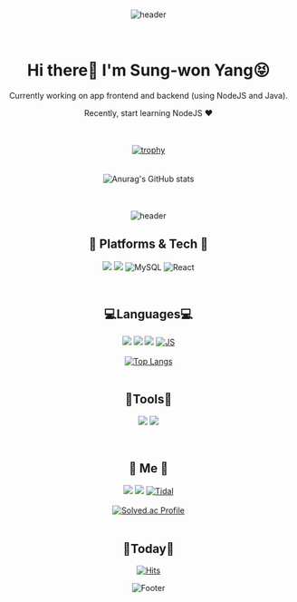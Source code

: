 <div align="center">
</br>

![header](https://capsule-render.vercel.app/api?type=egg&color=auto&height=250&section=header&text=ฅ^•ﻌ•^ฅ&fontSize=50&animation=blinking)
</br></br></br>
# Hi there👋 I'm Sung-won Yang😝
Currently working on app frontend and backend (using NodeJS and Java). 
  
Recently, start learning NodeJS ❤️

</br></br>
[![trophy](https://github-profile-trophy.vercel.app/?username=Suanna01&row=2&column=3&margin-w=15&margin-h=15&theme=buddhism)](https://github.com/ryo-ma/github-profile-trophy)
</br></br></br>
![Anurag's GitHub stats](https://github-readme-stats.vercel.app/api?username=Suanna01&show_icons=true&theme=flag-india)
</br></br></br>
  
  
![header](https://capsule-render.vercel.app/api?type=shark&color=auto&)

## 🌹 Platforms & Tech 🌹


<img src="https://img.shields.io/badge/Android-3DDC84?style=flat-square&logo=Android&logoColor=white"/> <img src="https://img.shields.io/badge/Node.js-339933?style=flat-square&logo=Node.js&logoColor=white"/> 
![MySQL](https://img.shields.io/badge/MySQL-4479A1?style=flat-square&logo=MySQL&logoColor=white)
![React](https://img.shields.io/badge/React-61DAFB?style=flat-square&logo=React&logoColor=white)

</br>

## 💻Languages💻


<img src="https://img.shields.io/badge/Java-007396?style=flat-square&logo=Java&logoColor=white"/> <img src="https://img.shields.io/badge/C-00599C?style=flat-square&logo=C&logoColor=white"/> <img src="https://img.shields.io/badge/Python-3776AB?style=flat-square&logo=Python&logoColor=white"/> 
[![JS](https://img.shields.io/badge/JavaScript-F7DF1E?style=flat-square&logo=JavaScript&logoColor=black)](github.com/Joowon0220/TODO-List)
</br></br>
[![Top Langs](https://github-readme-stats.vercel.app/api/top-langs/?username=Suanna01&layout=compact&theme=flag-india)](https://github.com/Suanna01/github-readme-stats)
</br></br>

## 🧰Tools🧰


<img src="https://img.shields.io/badge/Git-F05032?style=flat-square&logo=Git&logoColor=white"/> <img src="https://img.shields.io/badge/Firebase-FFCA28?style=flat-square&logo=Firebase&logoColor=white"/>

</br>

## 💫 Me 💫


<a href="https://mail.google.com/mail/u/0/#inbox" target="_blank"><img src="https://img.shields.io/badge/yangnony01@gmail.com-EA4335?style=flat-square&logo=Gmail&logoColor=white"/></a> <a href="https://blog.naver.com/yangnony01" target="_blank"><img src="https://img.shields.io/badge/NaverBlog-3DDC84?style=flat-square&logo=Naver&logoColor=white"/></a>
[![Tidal](https://img.shields.io/badge/Tistory-000000?style=flat-square&logo=Tidal&logoColor=white)](https://sungone.tistory.com/)
</br></br>
[![Solved.ac Profile](http://mazassumnida.wtf/api/v2/generate_badge?boj=mer0ng)](https://solved.ac/mer0ng)
 </br></br>

## 💌Today💌


[![Hits](https://hits.seeyoufarm.com/api/count/incr/badge.svg?url=https%3A%2F%2Fgithub.com%2FSuanna01&count_bg=%237CCCE5&title_bg=%23C8C8C8&icon=&icon_color=%23E7E7E7&title=hits&edge_flat=false)](https://hits.seeyoufarm.com)

![Footer](https://capsule-render.vercel.app/api?type=waving&color=auto&height=150&section=footer)

</div>
